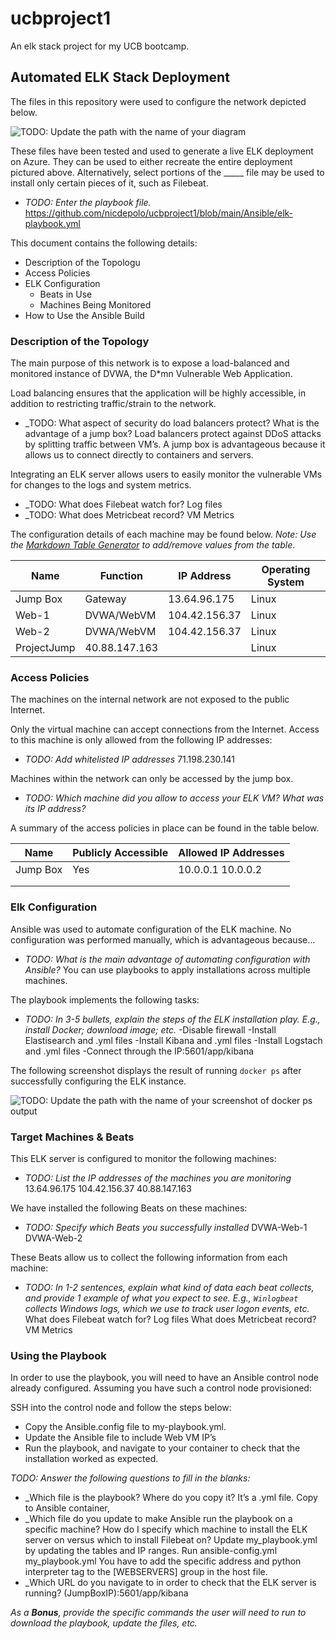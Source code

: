# ucbproject1
An elk stack project for my UCB bootcamp.

## Automated ELK Stack Deployment

The files in this repository were used to configure the network depicted below.

![TODO: Update the path with the name of your diagram](Images/diagram_filename.png)

These files have been tested and used to generate a live ELK deployment on Azure. They can be used to either recreate the entire deployment pictured above. Alternatively, select portions of the _____ file may be used to install only certain pieces of it, such as Filebeat.

  - _TODO: Enter the playbook file._
https://github.com/nicdepolo/ucbproject1/blob/main/Ansible/elk-playbook.yml

This document contains the following details:
- Description of the Topologu
- Access Policies
- ELK Configuration
  - Beats in Use
  - Machines Being Monitored
- How to Use the Ansible Build


### Description of the Topology

The main purpose of this network is to expose a load-balanced and monitored instance of DVWA, the D*mn Vulnerable Web Application.

Load balancing ensures that the application will be highly accessible, in addition to restricting traffic/strain to the network.
- _TODO: What aspect of security do load balancers protect? What is the advantage of a jump box? Load balancers protect against DDoS attacks by splitting traffic between VM’s. A jump box is advantageous because it allows us to connect directly to containers and servers.

Integrating an ELK server allows users to easily monitor the vulnerable VMs for changes to the logs and system metrics.
- _TODO: What does Filebeat watch for? Log files
- _TODO: What does Metricbeat record? VM Metrics

The configuration details of each machine may be found below.
_Note: Use the [Markdown Table Generator](http://www.tablesgenerator.com/markdown_tables) to add/remove values from the table_.





| Name     | Function | IP Address | Operating System |
|----------|----------|------------|------------------|
| Jump Box | Gateway  | 13.64.96.175   | Linux            |
| Web-1    | DVWA/WebVM | 104.42.156.37  | Linux |
| Web-2    |DVWA/WebVM  | 104.42.156.37 | Linux  |
| ProjectJump     | 40.88.147.163 |            |  Linux  |

### Access Policies

The machines on the internal network are not exposed to the public Internet. 

Only the virtual machine can accept connections from the Internet. Access to this machine is only allowed from the following IP addresses:
- _TODO: Add whitelisted IP addresses_
71.198.230.141

Machines within the network can only be accessed by the jump box.
- _TODO: Which machine did you allow to access your ELK VM? What was its IP address?_

A summary of the access policies in place can be found in the table below.

| Name     | Publicly Accessible | Allowed IP Addresses |
|----------|---------------------|----------------------|
| Jump Box | Yes              | 10.0.0.1 10.0.0.2    |
|          |                     |                      |
|          |                     |                      |

### Elk Configuration

Ansible was used to automate configuration of the ELK machine. No configuration was performed manually, which is advantageous because...
- _TODO: What is the main advantage of automating configuration with Ansible?_
You can use playbooks to apply installations across multiple machines. 

The playbook implements the following tasks:
- _TODO: In 3-5 bullets, explain the steps of the ELK installation play. E.g., install Docker; download image; etc._
-Disable firewall
-Install Elastisearch and .yml files
-Install Kibana and .yml files
-Install Logstach and .yml files
-Connect through the IP:5601/app/kibana

The following screenshot displays the result of running `docker ps` after successfully configuring the ELK instance.

![TODO: Update the path with the name of your screenshot of docker ps output](Images/docker_ps_output.png)


### Target Machines & Beats
This ELK server is configured to monitor the following machines:
- _TODO: List the IP addresses of the machines you are monitoring_
13.64.96.175
104.42.156.37
40.88.147.163

We have installed the following Beats on these machines:
- _TODO: Specify which Beats you successfully installed_
DVWA-Web-1
DVWA-Web-2

These Beats allow us to collect the following information from each machine:
- _TODO: In 1-2 sentences, explain what kind of data each beat collects, and provide 1 example of what you expect to see. E.g., `Winlogbeat` collects Windows logs, which we use to track user logon events, etc._
What does Filebeat watch for? Log files
What does Metricbeat record? VM Metrics

### Using the Playbook
In order to use the playbook, you will need to have an Ansible control node already configured. Assuming you have such a control node provisioned: 

SSH into the control node and follow the steps below:
- Copy the Ansible.config file to my-playbook.yml.
- Update the Ansible file to include Web VM IP’s
- Run the playbook, and navigate to your container to check that the installation worked as expected.

_TODO: Answer the following questions to fill in the blanks:_
- _Which file is the playbook? Where do you copy it? It’s a .yml file. Copy to Ansible container,
- _Which file do you update to make Ansible run the playbook on a specific machine? How do I specify which machine to install the ELK server on versus which to install Filebeat on?
Update my_playbook.yml by updating the tables and IP ranges. Run ansible-config.yml my_playbook.yml
You have to add the specific address and python interpreter tag to the [WEBSERVERS] group in the host file.
- _Which URL do you navigate to in order to check that the ELK server is running?
(JumpBoxIP):5601/app/kibana







_As a **Bonus**, provide the specific commands the user will need to run to download the playbook, update the files, etc._


